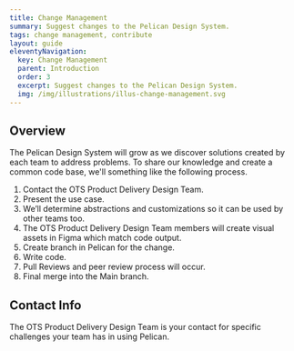 ```yaml
---
title: Change Management
summary: Suggest changes to the Pelican Design System.
tags: change management, contribute
layout: guide
eleventyNavigation:
  key: Change Management
  parent: Introduction
  order: 3
  excerpt: Suggest changes to the Pelican Design System.
  img: /img/illustrations/illus-change-management.svg
---
```


## Overview

The Pelican Design System will grow as we discover solutions created by each team to address problems. To share our knowledge and create a common code base, we'll something like the following process.

1. Contact the OTS Product Delivery Design Team.
1. Present the use case.
1. We’ll determine abstractions and customizations so it can be used by other teams too.
1. The OTS Product Delivery Design Team members will create visual assets in Figma which match code output.
1. Create branch in Pelican for the change.
1. Write code.
1. Pull Reviews and peer review process will occur.
1. Final merge into the Main branch.
    
## Contact Info

The OTS Product Delivery Design Team is your contact for specific challenges your team has in using Pelican.
